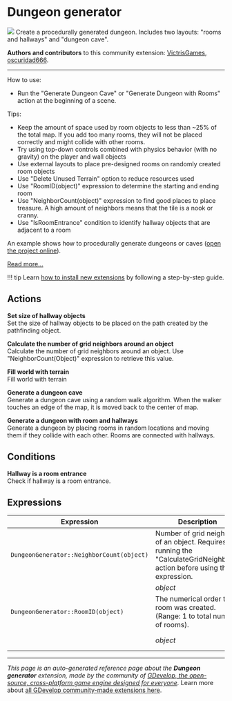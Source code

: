 # Dungeon generator

<img src="https://resources.gdevelop-app.com/assets/Icons/sitemap.svg" class="extension-icon"></img>
Create a procedurally generated dungeon.  Includes two layouts: "rooms and hallways" and "dungeon cave".

**Authors and contributors** to this community extension: [VictrisGames](https://gd.games/VictrisGames), [oscuridad666](https://gd.games/oscuridad666).

---

How to use:

- Run the "Generate Dungeon Cave" or "Generate Dungeon with Rooms" action at the beginning of a scene.

Tips:

- Keep the amount of space used by room objects to less than ~25% of the total map.  If you add too many rooms, they will not be placed correctly and might collide with other rooms.
- Try using top-down controls combined with physics behavior (with no gravity) on the player and wall objects
- Use external layouts to place pre-designed rooms on randomly created room objects
- Use "Delete Unused Terrain" option to reduce resources used
- Use "RoomID(object)" expression to determine the starting and ending room
- Use "NeighborCount(object)" expression to find good places to place treasure.  A high amount of neighbors means that the tile is a nook or cranny.
- Use "IsRoomEntrance" condition to identify hallway objects that are adjacent to a room

An example shows how to procedurally generate dungeons or caves ([open the project online](https://editor.gdevelop.io/?project=example://dungeon-generator)).

[Read more...](https://victrisgames.itch.io/extension-dungeon-generator)

!!! tip
    Learn [how to install new extensions](/gdevelop5/extensions/search) by following a step-by-step guide.

## Actions

**Set size of hallway objects**  
Set the size of hallway objects to be placed on the path created by the pathfinding object.

**Calculate the number of grid neighbors around an object**  
Calculate the number of grid neighbors around an object.  Use "NeighborCount(Object)" expression to retrieve this value.

**Fill world with terrain**  
Fill world with terrain

**Generate a dungeon cave**  
Generate a dungeon cave using a random walk algorithm.  When the walker touches an edge of the map, it is moved back to the center of map.

**Generate a dungeon with room and hallways**  
Generate a dungeon by placing rooms in random locations and moving them if they collide with each other.  Rooms are connected with hallways.

## Conditions

**Hallway is a room entrance**  
Check if hallway is a room entrance.

## Expressions

| Expression | Description |  |
|-----|-----|-----|
| `DungeonGenerator::NeighborCount(object)` | Number of grid neighbors of an object.  Requires running the "CalculateGridNeighbors" action before using this expression. ||
| | _object_ | Object |
| `DungeonGenerator::RoomID(object)` | The numerical order this room was created.  (Range: 1 to total number of rooms). ||
| | _object_ | Room object |

---

*This page is an auto-generated reference page about the **Dungeon generator** extension, made by the community of [GDevelop, the open-source, cross-platform game engine designed for everyone](https://gdevelop.io/).* Learn more about [all GDevelop community-made extensions here](/gdevelop5/extensions).